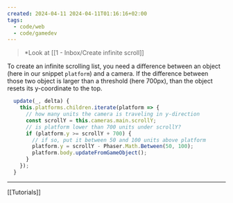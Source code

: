 ```yaml
---
created: 2024-04-11 2024-04-11T01:16:16+02:00
tags:
  - code/web
  - code/gamedev
---
```

>*Look at [[1 - Inbox/Create infinite scroll]]

To create an infinite scrolling list, you need a difference between an object (here in our snippet `platform`) and a camera. If the difference between those two object is larger than a threshold (here 700px), than the object resets its y-coordinate to the top.

```js
  update(_, delta) {
    this.platforms.children.iterate(platform => {
      // how many units the camera is traveling in y-direction
      const scrollY = this.cameras.main.scrollY;
      // is platform lower than 700 units under scrollY?
      if (platform.y >= scrollY + 700) {
        // if so, put it between 50 and 100 units above platform
        platform.y = scrollY - Phaser.Math.Between(50, 100);
        platform.body.updateFromGameObject();
      }
    });
  }
```

---

[[Tutorials]]
